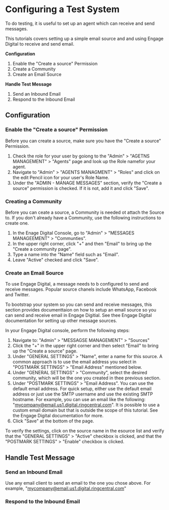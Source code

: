# Configuring a Test System

To do testing, it is useful to set up an agent which can receive and send messages.

This tutorials covers setting up a simple email source and and using Engage Digital to receive and send email.

**Configuration**

1. Enable the "Create a source" Permission
1. Create a Community
1. Create an Email Source

**Handle Test Message**

1. Send an Inbound Email
1. Respond to the Inbound Email

## Configuration

### Enable the "Create a source" Permission

Before you can create a source, make sure you have the "Create a source" Permission.

1. Check the role for your user by goiong to the "Admin" > "AGETNS MANAGEMENT" > "Agents" page and look up the Role namefor your agent.
1. Navigate to "Admin" > "AGENTS MANAGMENT" > "Roles" and click on the edit Pencil icon for your user's Role Name.
1. Under the "ADMIN - MANAGE MESSAGES" section, verify the "Create a source" permission is checked. If it is not, add it and click "Save".

### Creating a Community

Before you can ceate a source, a Community is needed ot attach the Source to. If you don't already have a Community, use the following instructions to create one.

1. In the Enage Digital Console, go to "Admin" > "MESSAGES MANAGEEMENT" > "Communties".
1. In the upper right corner, click "+" and then "Email" to bring up the "Create a community page".
1. Type a name into the "Name" field such as "Email".
1. Leave "Active" checked and click "Save".

### Create an Email Source

To use Engage Digital, a message needs to b configured to send and receive messages. Popular source chanels include WhatsApp, Facebook and Twitter.

To bootstrap your system so you can send and receive messages, this section provides documenttaion on how to setup an email source so you can send and receive email in Engage Digitial. See thee Engage Digital documentation for setting up other message sources.

In your Engage Digital console, perform the following steps:

1. Navigate to: "Admin" > "MESSAGSE MANAGEMENT" > "Sources"
1. Click the "+" in the upper right corner and then select "Email" to bring up the "Create a source" page.
1. Under "GENERAL SETTINGS" > "Name", enter a name for this source. A common approach is to use the email address you select in "POSTMARK SETTINGS" > "Email Address" mentioned below.
1. Under "GENERAL SETTINGS" > "Community", select the desired community, which will be the one you created in thee previous section.
1. Under "POSTMARK SETTINGS" > "Email Address". You can use the default email address. For quick setup, either use the default email address or just use the SMTP username and use the existing SMTP hostname. For example, you can use an email like the following: "mycompany@email.us1.digital.ringcentral.com". It is possible to use a custom email domain but that is outside the scope of this tutorial. See the Engage Digital documentation for more.
1. Click "Save" at the bottom of the page.

To verify the settings, click on the source name in the esource list and verify that the "GENERAL SETTINGS" > "Active" checkbox is clicked, and that the "POSTMARK SETTINGS" > "Enable" checkbox is clicked.

## Handle Test Message

### Send an Inbound Email

Use any email client to send an email to the one you chose above. For example, "mycompany@email.us1.digital.ringcentral.com"

### Respond to the Inbound Email


